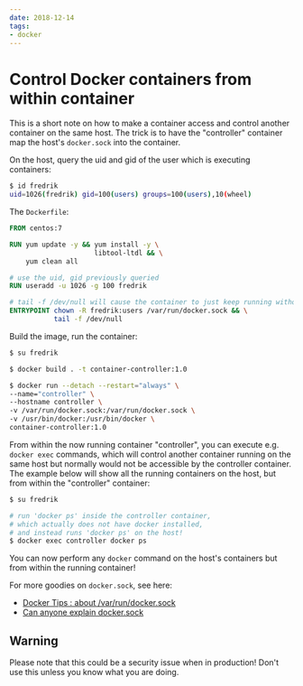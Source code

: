 ```yaml
---
date: 2018-12-14
tags:
- docker
---
```


# Control Docker containers from within container

This is a short note on how to make a container access and control another container on the same host. The trick is to have the "controller" container map the host's `docker.sock` into the container.

<!-- more -->

On the host, query the uid and gid of the user which is executing containers:

```bash
$ id fredrik
uid=1026(fredrik) gid=100(users) groups=100(users),10(wheel)
```

The `Dockerfile`:

```Dockerfile
FROM centos:7

RUN yum update -y && yum install -y \
                     libtool-ltdl && \
    yum clean all

# use the uid, gid previously queried
RUN useradd -u 1026 -g 100 fredrik

# tail -f /dev/null will cause the container to just keep running without exiting
ENTRYPOINT chown -R fredrik:users /var/run/docker.sock && \
           tail -f /dev/null
```

Build the image, run the container:

```bash
$ su fredrik

$ docker build . -t container-controller:1.0

$ docker run --detach --restart="always" \
--name="controller" \
--hostname controller \
-v /var/run/docker.sock:/var/run/docker.sock \
-v /usr/bin/docker:/usr/bin/docker \
container-controller:1.0
```

From within the now running container "controller", you can execute e.g. `docker exec` commands, which will control another container running on the same host but normally would not be accessible by the controller container. The example below will show all the running containers on the host, but from within the "controller" container:

```bash
$ su fredrik

# run 'docker ps' inside the controller container,
# which actually does not have docker installed,
# and instead runs 'docker ps' on the host!
$ docker exec controller docker ps
```

You can now perform any `docker` command on the host's containers but from within the running container!

For more goodies on `docker.sock`, see here:

- [Docker Tips : about /var/run/docker.sock](https://medium.com/lucjuggery/about-var-run-docker-sock-3bfd276e12fd)
- [Can anyone explain docker.sock](https://stackoverflow.com/questions/35110146/can-anyone-explain-docker-sock/35110344)

## Warning

Please note that this could be a security issue when in production!
Don't use this unless you know what you are doing.